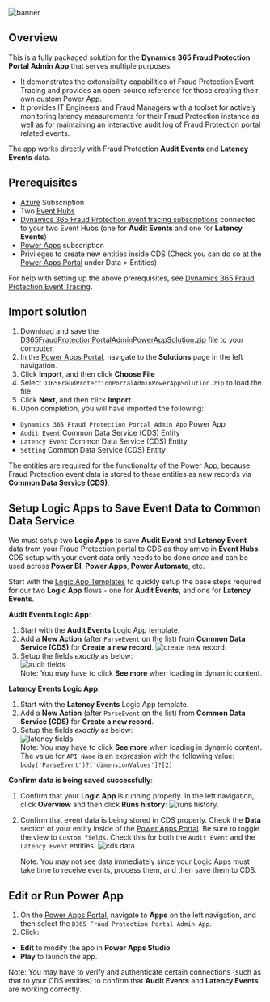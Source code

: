 ![banner](https://i.ibb.co/s6KQBB7/banner.png)

## Overview

This is a fully packaged solution for the **Dynamics 365 Fraud Protection Portal Admin App** that serves multiple purposes:

- It demonstrates the extensibility capabilities of Fraud Protection Event Tracing and provides an open-source reference for those creating their own custom Power App.
- It provides IT Engineers and Fraud Managers with a toolset for actively monitoring latency measurements for their Fraud Protection instance as well as for maintaining an interactive audit log of Fraud Protection portal related events.

The app works directly with Fraud Protection **Audit Events** and **Latency Events** data.

## Prerequisites

- [Azure](https://azure.microsoft.com/en-us/features/azure-portal/) Subscription
- Two [Event Hubs](https://docs.microsoft.com/en-us/azure/event-hubs/event-hubs-create)
- [Dynamics 365 Fraud Protection event tracing subscriptions](https://docs.microsoft.com/en-us/dynamics365/fraud-protection/event-tracing) connected to your two Event Hubs (one for **Audit Events** and one for **Latency Events**)
- [Power Apps](https://powerapps.microsoft.com/en-us/) subscription
- Privileges to create new entities inside CDS (Check you can do so at the [Power Apps Portal](https://make.preview.powerapps.com/) under Data > Entities)

For help with setting up the above prerequisites, see [Dynamics 365 Fraud Protection Event Tracing](https://docs.microsoft.com/en-us/dynamics365/fraud-protection/event-tracing).

## Import solution

1. Download and save the [D365FraudProtectionPortalAdminPowerAppSolution.zip](https://github.com/microsoft/Dynamics-365-Fraud-Protection-Samples/raw/master/power%20app%20sample/D365FraudProtectionPortalAdminPowerAppSolution.zip) file to your computer.
2. In the [Power Apps Portal](https://make.preview.powerapps.com/), navigate to the **Solutions** page in the left navigation.
3. Click **Import**, and then click **Choose File**
4. Select `D365FraudProtectionPortalAdminPowerAppSolution.zip` to load the file.
5. Click **Next**, and then click **Import**.
6. Upon completion, you will have imported the following:

- `Dynamics 365 Fraud Protection Portal Admin App` Power App
- `Audit Event` Common Data Service (CDS) Entity
- `Latency Event` Common Data Service (CDS) Entity
- `Setting` Common Data Service (CDS) Entity

The entities are required for the functionality of the Power App, because Fraud Protection event data is stored to these entities as new records via **Common Data Service (CDS)**.

## Setup Logic Apps to Save Event Data to Common Data Service

We must setup two **Logic Apps** to save **Audit Event** and **Latency Event** data from your Fraud Protection portal to CDS as they arrive in **Event Hubs**. CDS setup with your event data only needs to be done _once_ and can be used across **Power BI**, **Power Apps**, **Power Automate**, etc.

Start with the [Logic App Templates](https://github.com/microsoft/Dynamics-365-Fraud-Protection-Samples/tree/master/logic%20app%20templates) to quickly setup the base steps required for our two **Logic App** flows - one for **Audit Events**, and one for **Latency Events**.

**Audit Events Logic App**:

1. Start with the **Audit Events** Logic App template.
2. Add a **New Action** (after `ParseEvent` on the list) from **Common Data Service (CDS)** for **Create a new record**.
   ![create new record](https://i.ibb.co/dmsDcdB/Clean-Shot-2020-08-24-at-11-30-14.png).
3. Setup the fields _exactly_ as below:  
   ![audit fields](https://i.ibb.co/Y3Tv06W/Clean-Shot-2020-08-24-at-11-30-35.png)  
   Note: You may have to click **See more** when loading in dynamic content.

**Latency Events Logic App**:

1. Start with the **Latency Events** Logic App template.
2. Add a **New Action** (after `ParseEvent` on the list) from **Common Data Service (CDS)** for **Create a new record**.
3. Setup the fields _exactly_ as below:  
    ![latency fields](https://i.ibb.co/dD09WWT/Clean-Shot-2020-08-24-at-11-42-43.png)  
   Note: You may have to click **See more** when loading in dynamic content.  
   The value for `API Name` is an expression with the following value: `body('ParseEvent')?['dimensionValues']?[2]`

**Confirm data is being saved successfully**:

1. Confirm that your **Logic App** is running properly. In the left navigation, click **Overview** and then click **Runs history**:
   ![runs history](https://i.ibb.co/zF0Hrns/Clean-Shot-2020-08-19-at-11-03-43.png).
2. Confirm that event data is being stored in CDS properly. Check the **Data** section of your entity inside of the [Power Apps Portal](https://make.preview.powerapps.com/). Be sure to toggle the view to `Custom fields`. Check this for both the `Audit Event` and the `Latency Event` entities.
   ![cds data](https://i.ibb.co/ZxdhMRT/Clean-Shot-2020-08-19-at-11-06-19.png)

   Note: You may not see data immediately since your Logic Apps must take time to receive events, process them, and then save them to CDS.

## Edit or Run Power App

1. On the [Power Apps Portal](https://make.preview.powerapps.com/), navigate to **Apps** on the left navigation, and then select the `D365 Fraud Protection Portal Admin App`.
2. Click:

- **Edit** to modify the app in **Power Apps Studio**
- **Play** to launch the app.

Note: You may have to verify and authenticate certain connections (such as that to your CDS entities) to confirm that **Audit Events** and **Latency Events** are working correctly.
